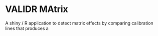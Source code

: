 # VALIDR MAtrix

A shiny / R application to detect matrix effects by comparing calibration lines that produces a
